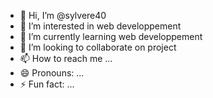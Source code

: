- 👋 Hi, I’m @sylvere40
- 👀 I’m interested in web developpement
- 🌱 I’m currently learning web developpement
- 💞️ I’m looking to collaborate on project
- 📫 How to reach me ...
- 😄 Pronouns: ...
- ⚡ Fun fact: ...

<!---
sylvere40/sylvere40 is a ✨ special ✨ repository because its `README.md` (this file) appears on your GitHub profile.
You can click the Preview link to take a look at your changes.
--->
